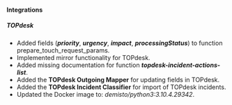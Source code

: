 
#### Integrations
##### TOPdesk
- Added fields (***priority***, ***urgency***, ***impact***, ***processingStatus***) to function prepare_touch_request_params.
- Implemented mirror functionality for TOPdesk.
- Added missing documentation for function ***topdesk-incident-actions-list***.
- Added the **TOPdesk Outgoing Mapper** for updating fields in TOPdesk.
- Added the **TOPdesk Incident Classifier** for import of TOPdesk incidents.
- Updated the Docker image to: *demisto/python3:3.10.4.29342*.
